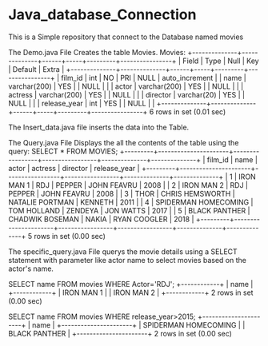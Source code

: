 # Java_database_Connection

This is a Simple repository that connect to the Database named movies

The Demo.java File Creates the table Movies.
Movies:
+--------------+--------------+------+-----+---------+----------------+
| Field        | Type         | Null | Key | Default | Extra          |
+--------------+--------------+------+-----+---------+----------------+
| film_id      | int          | NO   | PRI | NULL    | auto_increment |
| name         | varchar(200) | YES  |     | NULL    |                |
| actor        | varchar(200) | YES  |     | NULL    |                |
| actress      | varchar(200) | YES  |     | NULL    |                |
| director     | varchar(20)  | YES  |     | NULL    |                |
| release_year | int          | YES  |     | NULL    |                |
+--------------+--------------+------+-----+---------+----------------+
6 rows in set (0.01 sec)


The Insert_data.java file inserts the data into the Table.

The Query.java File Displays the all the contents of the table using the query:
SELECT * FROM MOVIES;
+---------+----------------------+-----------------+-----------------+--------------+--------------+
| film_id | name                 | actor           | actress         | director     | release_year |
+---------+----------------------+-----------------+-----------------+--------------+--------------+
|       1 | IRON MAN 1           | RDJ             | PEPPER          | JOHN FEAVRU  |         2008 |
|       2 | IRON MAN 2           | RDJ             | PEPPER          | JOHN FEAVRU  |         2008 |
|       3 | THOR                 | CHRIS HEMSWORTH | NATALIE PORTMAN | KENNETH      |         2011 |
|       4 | SPIDERMAN HOMECOMING | TOM HOLLAND     | ZENDEYA         | JON WATTS    |         2017 |
|       5 | BLACK PANTHER        | CHADWIK BOSEMAN | NAKIA           | RYAN COOGLER |         2018 |
+---------+----------------------+-----------------+-----------------+--------------+--------------+
5 rows in set (0.00 sec)

The specific_query.java File querys the movie details using a SELECT statement with parameter like actor name to select movies based on the actor's name.

 SELECT name FROM movies WHERE Actor='RDJ';
+------------+
| name       |
+------------+
| IRON MAN 1 |
| IRON MAN 2 |
+------------+
2 rows in set (0.00 sec)


 SELECT name FROM movies WHERE release_year>2015;
+----------------------+
| name                 |
+----------------------+
| SPIDERMAN HOMECOMING |
| BLACK PANTHER        |
+----------------------+
2 rows in set (0.00 sec)
